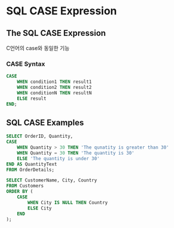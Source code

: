# SQL CASE Expression
## The SQL CASE Expression
C언어의 case와 동일한 기능

### CASE Syntax
```sql
CASE
    WHEN condition1 THEN result1
    WHEN condition2 THEN result2
    WHEN conditionN THEN resultN
    ELSE result
END;
```

## SQL CASE Examples
```sql
SELECT OrderID, Quantity, 
CASE
    WHEN Quantity > 30 THEN 'The qunatity is greater than 30'
    WHEN Quantity = 30 THEN 'The quantity is 30'
    ELSE 'The quantity is under 30'
END AS QuantityText
FROM OrderDetails;
```

```sql
SELECT CustomerName, City, Country
FROM Customers
ORDER BY (
    CASE 
        WHEN City IS NULL THEN Country
        ELSE City
    END
);
```